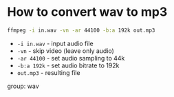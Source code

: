 # How to convert wav to mp3

```bash
ffmpeg -i in.wav -vn -ar 44100 -b:a 192k out.mp3
```

- `-i in.wav` - input audio file
- `-vn` - skip video (leave only audio)
- `-ar 44100` - set audio sampling to 44k
- `-b:a 192k` - set audio bitrate to 192k
- `out.mp3` - resulting file

group: wav


